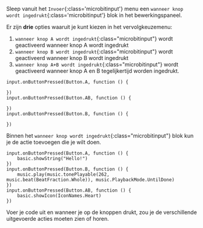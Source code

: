 Sleep vanuit het `Invoer`{:class='microbitinput'} menu een `wanneer knop wordt ingedrukt`{:class='microbitinput'} blok in het bewerkingspaneel.

Er zijn **drie** opties waaruit je kunt kiezen in het vervolgkeuzemenu:

1. `wanneer knop A wordt ingedrukt`{:class="microbitinput"} wordt geactiveerd wanneer knop A wordt ingedrukt
2. `wanneer knop B wordt ingedrukt`{:class="microbitinput"} wordt geactiveerd wanneer knop B wordt ingedrukt
3. `wanneer knop A+B wordt ingedrukt`{:class="microbitinput"} wordt geactiveerd wanneer knop A en B tegelijkertijd worden ingedrukt.

```microbit
input.onButtonPressed(Button.A, function () {
	
})
input.onButtonPressed(Button.AB, function () {
	
})
input.onButtonPressed(Button.B, function () {
	
})
```

Binnen het `wanneer knop wordt ingedrukt`{:class="microbitinput"} blok kun je de actie toevoegen die je wilt doen.

```microbit
input.onButtonPressed(Button.A, function () {
    basic.showString("Hello!")
})
input.onButtonPressed(Button.B, function () {
    music.play(music.tonePlayable(262, music.beat(BeatFraction.Whole)), music.PlaybackMode.UntilDone)
})
input.onButtonPressed(Button.AB, function () {
    basic.showIcon(IconNames.Heart)
})
```

Voer je code uit en wanneer je op de knoppen drukt, zou je de verschillende uitgevoerde acties moeten zien of horen.

